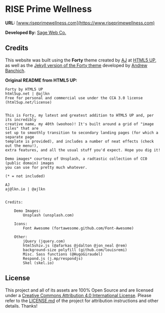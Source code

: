 # RISE Prime Wellness

**URL:** [www.riseprimewellness.com](https://www.riseprimewellness.com)

**Developed By:** [Sage Web Co.](https://www.sageweb.co)

## Credits

This website was built using the **Forty** theme created by [AJ](https://twitter.com/ajlkn) at [HTML5 UP](https://html5up.net/), as well as the [Jekyll version of the Forty theme](https://github.com/andrewbanchich/forty-jekyll-theme) developed by [Andrew Banchich](https://twitter.com/andrewbanchich).

**Original README from HTML5 UP:**

```
Forty by HTML5 UP
html5up.net | @ajlkn
Free for personal and commercial use under the CCA 3.0 license (html5up.net/license)


This is Forty, my latest and greatest addition to HTML5 UP and, per its incredibly
creative name, my 40th (woohoo)! It's built around a grid of "image tiles" that are
set up to smoothly transition to secondary landing pages (for which a separate page
template is provided), and includes a number of neat effects (check out the menu!),
extra features, and all the usual stuff you'd expect. Hope you dig it!

Demo images* courtesy of Unsplash, a radtastic collection of CC0 (public domain) images
you can use for pretty much whatever.

(* = not included)

AJ
aj@lkn.io | @ajlkn


Credits:

	Demo Images:
		Unsplash (unsplash.com)

	Icons:
		Font Awesome (fortawesome.github.com/Font-Awesome)

	Other:
		jQuery (jquery.com)
		html5shiv.js (@afarkas @jdalton @jon_neal @rem)
		background-size polyfill (github.com/louisremi)
		Misc. Sass functions (@HugoGiraudel)
		Respond.js (j.mp/respondjs)
		Skel (skel.io)
```
## License

This project and all of its assets are 100% Open Source and are licensed under a [Creative Commons Attribution 4.0 International License](https://creativecommons.org/licenses/by/4.0/). Please refer to the [LICENSE.md](https://github.com/zac-heisey/prime-wellness/blob/netlify/LICENSE.md) of the project for attribution instructions and other details. Thanks!
